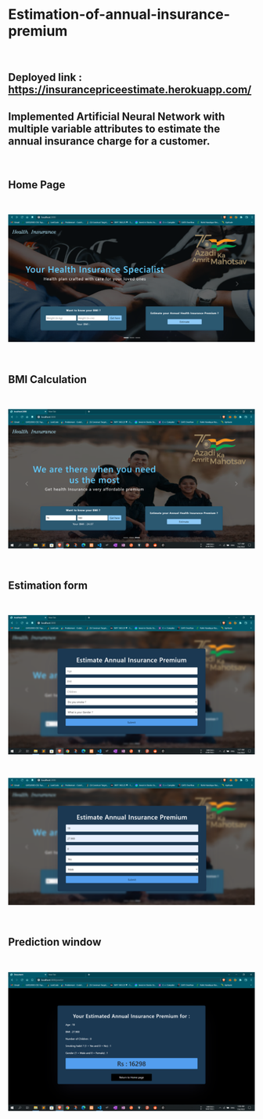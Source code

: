 # Estimation-of-annual-insurance-premium
<br>

## Deployed link : https://insurancepriceestimate.herokuapp.com/

## Implemented Artificial Neural Network with multiple variable attributes to estimate the annual insurance charge for a customer.

<br>

## Home Page

<br>

![1](https://github.com/Himangshu1086/Estimation-of-annual-insurance-premium/blob/master/website/public/image/homepage.png)

<br>

## BMI Calculation

<br>

![2](https://github.com/Himangshu1086/Estimation-of-annual-insurance-premium/blob/master/website/public/image/bmi_cal.png)

<br>

## Estimation form 

<br>

![3](https://github.com/Himangshu1086/Estimation-of-annual-insurance-premium/blob/master/website/public/image/estimationform.png)

<br>

![4](https://github.com/Himangshu1086/Estimation-of-annual-insurance-premium/blob/master/website/public/image/estimation_with_value.png)

<br>

## Prediction window

<br>

![5](https://github.com/Himangshu1086/Estimation-of-annual-insurance-premium/blob/master/website/public/image/prediction.png)
<br>
